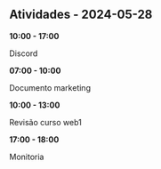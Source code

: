 ## Atividades - 2024-05-28

**10:00 - 17:00**

Discord

**07:00 - 10:00**

Documento marketing

**10:00 - 13:00**

Revisão curso web1

**17:00 - 18:00**

Monitoria


